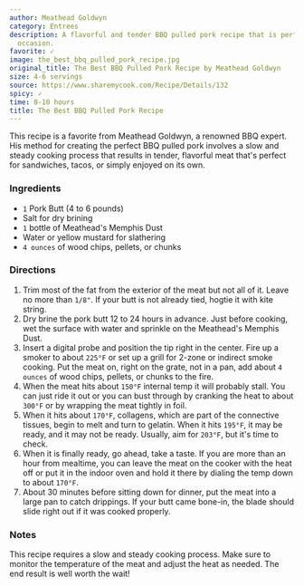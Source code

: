 ```yaml
---
author: Meathead Goldwyn
category: Entrees
description: A flavorful and tender BBQ pulled pork recipe that is perfect for any
  occasion.
favorite: ✓
image: the_best_bbq_pulled_pork_recipe.jpg
original_title: The Best BBQ Pulled Pork Recipe by Meathead Goldwyn
size: 4-6 servings
source: https://www.sharemycook.com/Recipe/Details/132
spicy: ✓
time: 8-10 hours
title: The Best BBQ Pulled Pork Recipe
---
```

This recipe is a favorite from Meathead Goldwyn, a renowned BBQ expert. His method for creating the perfect BBQ pulled pork involves a slow and steady cooking process that results in tender, flavorful meat that's perfect for sandwiches, tacos, or simply enjoyed on its own.

### Ingredients

* `1` Pork Butt (4 to 6 pounds)
* Salt for dry brining
* `1` bottle of Meathead's Memphis Dust
* Water or yellow mustard for slathering
* `4 ounces` of wood chips, pellets, or chunks

### Directions

1. Trim most of the fat from the exterior of the meat but not all of it. Leave no more than `1/8"`. If your butt is not already tied, hogtie it with kite string.
2. Dry brine the pork butt 12 to 24 hours in advance. Just before cooking, wet the surface with water and sprinkle on the Meathead's Memphis Dust.
3. Insert a digital probe and position the tip right in the center. Fire up a smoker to about `225°F` or set up a grill for 2-zone or indirect smoke cooking. Put the meat on, right on the grate, not in a pan, add about `4 ounces` of wood chips, pellets, or chunks to the fire.
4. When the meat hits about `150°F` internal temp it will probably stall. You can just ride it out or you can bust through by cranking the heat to about `300°F` or by wrapping the meat tightly in foil.
5. When it hits about `170°F`, collagens, which are part of the connective tissues, begin to melt and turn to gelatin. When it hits `195°F`, it may be ready, and it may not be ready. Usually, aim for `203°F`, but it's time to check.
6. When it is finally ready, go ahead, take a taste. If you are more than an hour from mealtime, you can leave the meat on the cooker with the heat off or put it in the indoor oven and hold it there by dialing the temp down to about `170°F`.
7. About 30 minutes before sitting down for dinner, put the meat into a large pan to catch drippings. If your butt came bone-in, the blade should slide right out if it was cooked properly.

### Notes

This recipe requires a slow and steady cooking process. Make sure to monitor the temperature of the meat and adjust the heat as needed. The end result is well worth the wait!